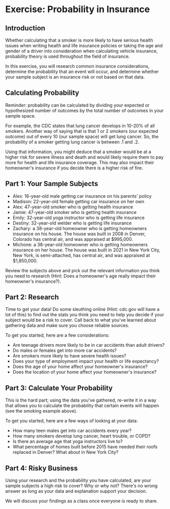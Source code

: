 # Exercise: Probability in Insurance

## Introduction

Whether calculating that a smoker is more likely to have serious health issues when writing health and life insurance policies or taking the age and gender of a driver into consideration when calculating vehicle insurance, probability theory is used throughout the field of insurance. 

In this exercise, you will research common insurance considerations, determine the probability that an event will occur, and determine whether your sample subject is an insurance risk or not based on that data. 

## Calculating Probability

Reminder: probability can be calculated by dividing your expected or hypothesized number of outcomes by the total number of outcomes in your sample space. 

For example, the CDC states that lung cancer develops in 10-20% of all smokers. Another way of saying that is that 1 or 2 smokers (our expected outcome) out of every 10 (our sample space) will get lung cancer. So, the probability of a smoker getting lung cancer is between .1 and .2.

Using that information, you might deduce that a smoker would be at a higher risk for severe illness and death and would likely require them to pay more for health and life insurance coverage. This may also impact their homeowner's insurance if you decide there is a higher risk of fire. 

## Part 1: Your Sample Subjects <!-- do I need to call out that we're not using data on non-binary subjects because there isn't enough data available? we have had some trans/NB students and will likely have more in the future--> 

- Alex: 16-year-old male getting car insurance on his parents' policy
- Madison: 22-year-old female getting car insurance on her own
- Alex: 47-year-old smoker who is getting health insurance
- Jamie: 47-year-old smoker who is getting health insurance
- Emily: 32-year-old yoga instructor who is getting life insurance
- Destiny: 32-year-old welder who is getting life insurance
- Zachary: a 38-year-old homeowner who is getting homeowners insurance on his house. The house was built in 2008 in Denver, Colorado has central air, and was appraised at $995,000.
- Michone: a 38-year-old homeowner who is getting homeowners insurance on her house. The house was built in 2021 in New York City, New York, is semi-attached, has central air, and was appraised at $1,850,000. 

Review the subjects above and pick out the relevant information you think you need to research (Hint: Does a homeowner's age really impact their homeowner's insurance?).

## Part 2: Research

Time to get your data! Do some sleuthing online (Hint: cdc.gov will have a lot of this) to find out the stats you think you need to help you decide if your subject would be a risk to cover. Call back to what you've learned about gathering data and make sure you choose reliable sources. 

To get you started, here are a few considerations:

- Are teenage drivers more likely to be in car accidents than adult drivers?
- Do males or females get into more car accidents?
- Are smokers more likely to have severe health issues?
- Does your type of employment impact your health or life expectancy?
- Does the age of your home affect your homeowner's insurance?
- Does the location of your home affect your homeowner's insurance?

## Part 3: Calculate Your Probability

This is the hard part; using the data you've gathered, re-write it in a way that allows you to calculate the probability that certain events will happen (see the smoking example above).

To get you started, here are a few ways of looking at your data:

- How many teen males get into car accidents every year?
- How many smokers develop lung cancer, heart trouble, or COPD?
- Is there an average age that yoga instructors live to?
- What percentage of homes built before 2015 have needed their roofs replaced in Denver? What about in New York City?

## Part 4: Risky Business

Using your research and the probability you have calculated, are your sample subjects a high risk to cover? Why or why not? There's no wrong answer as long as your data and explanation support your decision. 

We will discuss your findings as a class once everyone is ready to share. 
